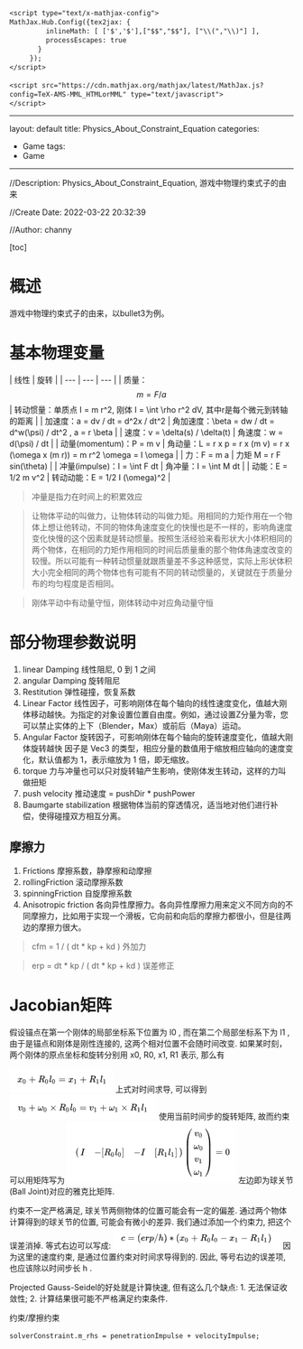 <head>
    <script type="text/x-mathjax-config">
    MathJax.Hub.Config({ TeX: { equationNumbers: { autoNumber: "all" } } });
    </script>

    <script type="text/x-mathjax-config">
    MathJax.Hub.Config({tex2jax: {
             inlineMath: [ ['$','$'],["$$","$$"], ["\\(","\\)"] ],
             processEscapes: true
           }
         });
    </script>

    <script src="https://cdn.mathjax.org/mathjax/latest/MathJax.js?config=TeX-AMS-MML_HTMLorMML" type="text/javascript">
    </script>
</head>

---
layout: default
title: Physics_About_Constraint_Equation
categories:
- Game
tags:
- Game
---
//Description: Physics_About_Constraint_Equation, 游戏中物理约束式子的由来

//Create Date: 2022-03-22 20:32:39

//Author: channy

[toc]

# 概述 
游戏中物理约束式子的由来，以bullet3为例。
 
# 基本物理变量
| 线性 | 旋转 |
| --- | --- | --- |
| 质量：$$ m = F / a $$ | 转动惯量：单质点 I = m r^2, 刚体 I = \int \rho r^2 dV, 其中r是每个微元到转轴的距离 |
| 加速度：a = dv / dt = d^2x / dt^2 | 角加速度：\beta = dw / dt = d^w(\psi) / dt^2 , a = r \beta | 
| 速度：v = \delta(s) / \delta(t) | 角速度：w = d(\psi) / dt |
| 动量(momentum)：P = m v | 角动量：L = r x p = r x (m v) = r x (\omega x (m r)) = m r^2 \omega = I \omega |
| 力：F = m a | 力矩 M = r F sin(\theta) |
| 冲量(impulse)：I = \int F dt | 角冲量：I = \int M dt |
| 动能：E = 1/2 m v^2 | 转动动能：E = 1/2 I (\omega)^2 |

> 冲量是指力在时间上的积累效应

> 让物体平动的叫做力，让物体转动的叫做力矩。用相同的力矩作用在一个物体上想让他转动，不同的物体角速度变化的快慢也是不一样的，影响角速度变化快慢的这个因素就是转动惯量。按照生活经验来看形状大小体积相同的两个物体，在相同的力矩作用相同的时间后质量重的那个物体角速度改变的较慢。所以可能有一种转动惯量就跟质量差不多这种感觉，实际上形状体积大小完全相同的两个物体也有可能有不同的转动惯量的，关键就在于质量分布的均匀程度是否相同。

> 刚体平动中有动量守恒，刚体转动中对应角动量守恒

# 部分物理参数说明  
1. linear Damping 线性阻尼, 0 到 1 之间 
1. angular Damping 旋转阻尼 
1. Restitution 弹性碰撞，恢复系数
1. Linear Factor 线性因子，可影响刚体在每个轴向的线性速度变化，值越大刚体移动越快。为指定的对象设置位置自由度。例如，通过设置Z分量为零，您可以禁止实体的上下（Blender，Max）或前后（Maya）运动。
1. Angular Factor 旋转因子，可影响刚体在每个轴向的旋转速度变化，值越大刚体旋转越快
因子是 Vec3 的类型，相应分量的数值用于缩放相应轴向的速度变化，默认值都为 1，表示缩放为 1 倍，即无缩放。
1. torque 力与冲量也可以只对旋转轴产生影响，使刚体发生转动，这样的力叫做扭矩
1. push velocity 推动速度 = pushDir * pushPower
1. Baumgarte stabilization 根据物体当前的穿透情况，适当地对他们进行补偿，使得碰撞双方相互分离。

## 摩擦力
1. Frictions 摩擦系数，静摩擦和动摩擦
1. rollingFriction 滚动摩擦系数
1. spinningFriction 自旋摩擦系数
1. Anisotropic friction 各向异性摩擦力。各向异性摩擦力用来定义不同方向的不同摩擦力，比如用于实现一个滑板，它向前和向后的摩擦力都很小，但是往两边的摩擦力很大。

> cfm = 1 /       ( dt * kp + kd ) 外加力

> erp = dt * kp / ( dt * kp + kd ) 误差修正

# Jacobian矩阵
 假设锚点在第一个刚体的局部坐标系下位置为 l0 , 而在第二个局部坐标系下为 l1 , 由于是锚点和刚体是刚性连接的, 这两个相对位置不会随时间改变. 如果某时刻，两个刚体的原点坐标和旋转分别用 x0, R0, x1, R1 表示, 那么有
 
![约束方程求导](./imageFormat/physics2_1.png)
上式对时间求导, 可以得到
![约束方程求导](./imageFormat/physics2_2.png)
使用当前时间步的旋转矩阵, 故而约束可以用矩阵写为
![约束方程求导](./imageFormat/physics2_3.png) 
左边即为球关节(Ball Joint)对应的雅克比矩阵.

约束不一定严格满足, 球关节两侧物体的位置可能会有一定的偏差. 通过两个物体计算得到的球关节的位置, 可能会有微小的差异. 我们通过添加一个约束力, 把这个误差消掉. 等式右边可以写成:
![约束方程求导](./imageFormat/physics2_4.png)
因为这里的速度约束, 是通过位置约束对时间求导得到的. 因此, 等号右边的误差项, 也应该除以时间步长 h .


Projected Gauss-Seidel的好处就是计算快速, 但有这么几个缺点: 1. 无法保证收敛性; 2. 计算结果很可能不严格满足约束条件.


约束/摩擦约束
```
solverConstraint.m_rhs = penetrationImpulse + velocityImpulse;
```